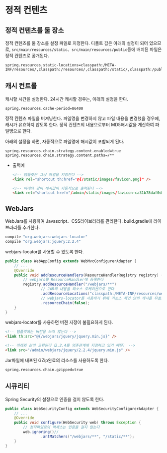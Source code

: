 # 정적 컨텐츠

## 정적 컨텐츠를 둘 장소

정적 컨텐츠를 둘 장소를 설정 파일로 지정한다.
디폴트 값은 아래의 설정이 되어 있으므로, `src/main/resources/static`、`src/main/resources/public`등에 배치된 파일은 정적 컨텐츠로 공개된다.

```properties
spring.resources.static-locations=classpath:/META-INF/resources/,classpath:/resources/,classpath:/static/,classpath:/public/
```

## 캐시 컨트롤

캐시할 시간을 설정한다. 24시간 캐시할 경우는, 아래의 설정을 한다.

```properties
spring.resources.cache-period=86400
```

정적 컨텐츠 파일을 버져닝한다. 파일명을 변경하지 않고 파일 내용을 변경했을 경우에, 캐시가 유효하지 않도록 한다.
정적 컨텐츠의 내용으로부터 MD5해시값을 계산하여 파일명으로 한다.

아래의 설정을 하면, 자동적으로 파일명에 해시값이 포함되게 된다.

```properties
spring.resources.chain.strategy.content.enabled=true
spring.resources.chain.strategy.content.paths=/**
```

- 출력예

    ```html
    <!-- 템플렛은 그냥 파일을 지정한다 -->
    <link rel="shortcut th:href="@{/static/images/favicon.png}" />

    <!-- 아래와 같이 해시값이 자동적으로 출력된다 -->
    <link rel="shortcut href="/admin/static/images/favicon-ca31b78daf0dd9a106bbf3c6d87d4ec7.png" />
    ```

## WebJars

WebJars를 사용하여 Javascript、CSS라이브러리를 관리한다.
build.gradle에 라이브러리를 추가한다.

```groovy
compile "org.webjars:webjars-locator"
compile "org.webjars:jquery:2.2.4"
```

webjars-locator를 사용할 수 있도록 한다.

```java
public class WebAppConfig extends WebMvcConfigurerAdapter {
    // ...
    @Override
    public void addResourceHandlers(ResourceHandlerRegistry registry) {
        // webjars를 ResourceHandler에 등록한다
        registry.addResourceHandler("/webjars/**")
                // JAR의 내용을 리소스 로케이션으로 한다
                .addResourceLocations("classpath:/META-INF/resources/webjars/")
                // webjars-locator를 사용하기 위해 리소스 체인 안의 캐시를 무효화한다
                .resourceChain(false);
    }
}
```

webjars-locator를 사용하면 버젼 지정이 불필요하게 된다.

```html
<!-- 템플릿에는 버전을 쓰지 않는다 -->
<link th:src="@{/webjars/jquery/jquery.min.js}" />

<!-- 아래와 같이 교환된다（2.2.4를 의존관계에 지정하고 있기 때문） -->
<link src="/admin/webjars/jquery/2.2.4/jquery.min.js" />
```

Jar파일에 내포된 GZip완료의 리소스를 사용하도록 한다.

```properties
spring.resources.chain.gzipped=true
```

## 시큐리티

Spring Security의 설정으로 인증을 걸지 않도록 한다.

```java
public class WebSecurityConfig extends WebSecurityConfigurerAdapter {
    // ...
    @Override
    public void configure(WebSecurity web) throws Exception {
        // 정적파일로의 액세스는 인증을 걸지 않는다
        web.ignoring()//
                .antMatchers("/webjars/**", "/static/**");
    }
}
```

